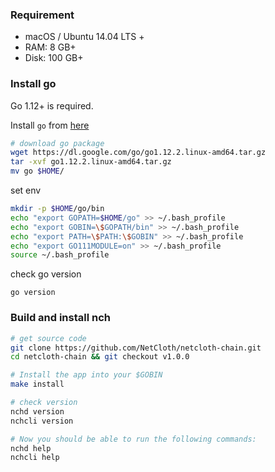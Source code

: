 ### Requirement
 * macOS / Ubuntu 14.04 LTS +
 * RAM: 8 GB+
 * Disk: 100 GB+

### Install go

Go 1.12+ is required.

Install ```go``` from [here](https://golang.org/doc/install)

```bash
# download go package
wget https://dl.google.com/go/go1.12.2.linux-amd64.tar.gz
tar -xvf go1.12.2.linux-amd64.tar.gz
mv go $HOME/
```

set env
```bash
mkdir -p $HOME/go/bin
echo "export GOPATH=$HOME/go" >> ~/.bash_profile
echo "export GOBIN=\$GOPATH/bin" >> ~/.bash_profile
echo "export PATH=\$PATH:\$GOBIN" >> ~/.bash_profile
echo "export GO111MODULE=on" >> ~/.bash_profile
source ~/.bash_profile
```

check go version
```cassandraql
go version

```

### Build and install nch

```bash
# get source code
git clone https://github.com/NetCloth/netcloth-chain.git
cd netcloth-chain && git checkout v1.0.0

# Install the app into your $GOBIN
make install

# check version
nchd version
nchcli version

# Now you should be able to run the following commands:
nchd help
nchcli help
```
